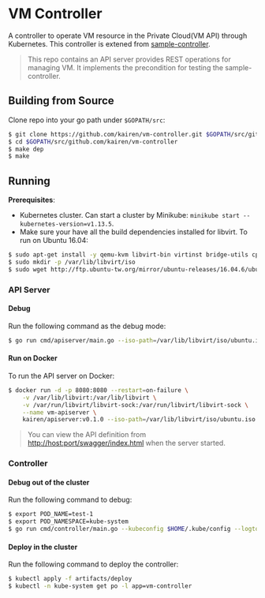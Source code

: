 # VM Controller
A controller to operate VM resource in the Private Cloud(VM API) through Kubernetes. This controller is extened from [sample-controller](https://github.com/kubernetes/sample-controller).

> This repo contains an API server provides REST operations for managing VM. It implements the precondition for testing the sample-controller.

## Building from Source
Clone repo into your go path under `$GOPATH/src`:
```sh 
$ git clone https://github.com/kairen/vm-controller.git $GOPATH/src/github.com/kairen/vm-controller
$ cd $GOPATH/src/github.com/kairen/vm-controller
$ make dep
$ make
```

## Running

**Prerequisites**:
* Kubernetes cluster. Can start a cluster by Minikube: `minikube start --kubernetes-version=v1.13.5`.
* Make sure your have all the build dependencies installed for libvirt. To run on Ubuntu 16.04:

```sh
$ sudo apt-get install -y qemu-kvm libvirt-bin virtinst bridge-utils cpu-checker
$ sudo mkdir -p /var/lib/libvirt/iso
$ sudo wget http://ftp.ubuntu-tw.org/mirror/ubuntu-releases/16.04.6/ubuntu-16.04.6-server-amd64.iso -O /var/lib/libvirt/iso/ubuntu.iso
```

### API Server

#### Debug 
Run the following command as the debug mode:
```sh
$ go run cmd/apiserver/main.go --iso-path=/var/lib/libvirt/iso/ubuntu.iso
```

#### Run on Docker
To run the API server on Docker:
```sh
$ docker run -d -p 8080:8080 --restart=on-failure \
    -v /var/lib/libvirt:/var/lib/libvirt \
    -v /var/run/libvirt/libvirt-sock:/var/run/libvirt/libvirt-sock \
    --name vm-apiserver \
    kairen/apiserver:v0.1.0 --iso-path=/var/lib/libvirt/iso/ubuntu.iso
```
> You can view the API definition from [http://host:port/swagger/index.html](http://localhost:port/swagger/index.html) when the server started.

### Controller

#### Debug out of the cluster
Run the following command to debug:
```sh
$ export POD_NAME=test-1
$ export POD_NAMESPACE=kube-system
$ go run cmd/controller/main.go --kubeconfig $HOME/.kube/config --logtostderr --v=2 --api-url=http://172.22.2.68:8080
```

#### Deploy in the cluster
Run the following command to deploy the controller:
```sh
$ kubectl apply -f artifacts/deploy
$ kubectl -n kube-system get po -l app=vm-controller
```
